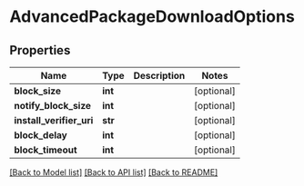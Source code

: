 # AdvancedPackageDownloadOptions

## Properties
Name | Type | Description | Notes
------------ | ------------- | ------------- | -------------
**block_size** | **int** |  | [optional] 
**notify_block_size** | **int** |  | [optional] 
**install_verifier_uri** | **str** |  | [optional] 
**block_delay** | **int** |  | [optional] 
**block_timeout** | **int** |  | [optional] 

[[Back to Model list]](../README.md#documentation-for-models) [[Back to API list]](../README.md#documentation-for-api-endpoints) [[Back to README]](../README.md)


